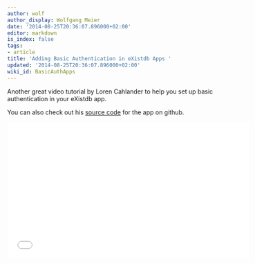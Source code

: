 ```yaml
---
author: wolf
author_display: Wolfgang Meier
date: '2014-08-25T20:36:07.896000+02:00'
editor: markdown
is_index: false
tags:
- article
title: 'Adding Basic Authentication in eXistdb Apps '
updated: '2014-08-25T20:36:07.896000+02:00'
wiki_id: BasicAuthApps
---
```


<row>

<div class="col-md-6">
<p>Another great video tutorial by Loren Cahlander to help you set up basic authentication in your eXistdb app.</p>
<p>You can also check out his <a href="https://github.com/lcahlander/mysec">source code</a> for the app on github.</p></div>

<div class="col-md-6">
<iframe width="560" height="315" src="//www.youtube.com/embed/OlfOCb2-o-Y" frameborder="0" allowfullscreen></iframe>
</div>
